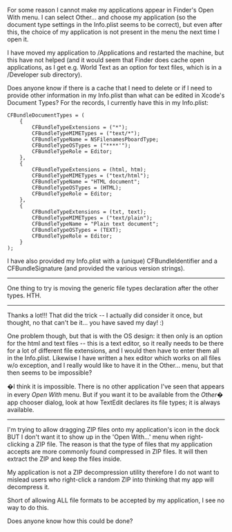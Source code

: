 For some reason I cannot make my applications appear in Finder's Open With menu. I can select Other... and choose my application (so the document type settings in the Info.plist seems to be correct), but even after this, the choice of my application is not present in the menu the next time I open it.

I have moved my application to /Applications and restarted the machine, but this have not helped (and it would seem that Finder does cache open applications, as I get e.g. World Text as an option for text files, which is in a /Developer sub directory).

Does anyone know if there is a cache that I need to delete or if I need to provide other information in my Info.plist than what can be edited in Xcode's Document Types? For the records, I currently have this in my Info.plist:
    
    CFBundleDocumentTypes = (
        {
            CFBundleTypeExtensions = ("*");
            CFBundleTypeMIMETypes = ("text/*");
            CFBundleTypeName = NSFilenamesPboardType;
            CFBundleTypeOSTypes = ("****'");
            CFBundleTypeRole = Editor;
        },
        {
            CFBundleTypeExtensions = (html, htm);
            CFBundleTypeMIMETypes = ("text/html");
            CFBundleTypeName = "HTML document";
            CFBundleTypeOSTypes = (HTML);
            CFBundleTypeRole = Editor;
        },
        {
            CFBundleTypeExtensions = (txt, text);
            CFBundleTypeMIMETypes = ("text/plain");
            CFBundleTypeName = "Plain text document";
            CFBundleTypeOSTypes = (TEXT);
            CFBundleTypeRole = Editor;
        }
    );

I have also provided my Info.plist with a (unique)     CFBundleIdentifier and a     CFBundleSignature (and provided the various version strings).

----

One thing to try is moving the generic file types declaration after the other types. HTH.

----

Thanks a lot!!! That did the trick -- I actually did consider it once, but thought, no that can't be it... you have saved my day! :)

One problem though, but that is with the OS design: it then only is an option for the html and text files -- this is a text editor, so it really needs to be there for a lot of different file extensions, and I would then have to enter them all in the Info.plist. Likewise I have written a hex editor which works on all files w/o exception, and I really would like to have it in the Other... menu, but that then seems to be impossible?

�I think it is impossible. There is no other application I've seen that appears in every *Open With* menu. But if you want it to be available from the *Other�* app chooser dialog, look at how TextEdit declares its file types; it is always available.

----

I'm trying to allow dragging ZIP files onto my application's icon in the dock BUT I don't want it to show up in the 'Open With...' menu when right-clicking a ZIP file. 
The reason is that the type of files that my application accepts are more commonly found compressed in ZIP files. It will then extract the ZIP and keep the files inside.

My application is not a ZIP decompression utility therefore I do not want to mislead users who right-click a random ZIP into thinking that my app will decompress it.

Short of allowing ALL file formats to be accepted by my application, I see no way to do this.

Does anyone know how this could be done?
